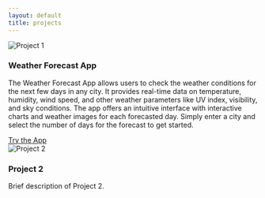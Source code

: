 ```yaml
---
layout: default
title: projects
---
```


<section>
  <div class="project-card">
  <img src="/assets/images/weather.forecast.png" alt="Project 1">
  <div class="content">
    <h3>Weather Forecast App</h3>
    <p>The Weather Forecast App allows users to check the weather conditions for the next few days in any city. It provides real-time data on temperature, humidity, wind speed, and other weather parameters like UV index, visibility, and sky conditions. The app offers an intuitive interface with interactive charts and weather images for each forecasted day. Simply enter a city and select the number of days for the forecast to get started.</p>
    <!-- Add the link to your Streamlit app here -->
    <a href="http://your-streamlit-app-link" target="_blank" class="btn btn-primary">Try the App</a>
  </div>
</div>

  </div>
  <div class="project-card">
    <img src="/assets/images/project2.jpg" alt="Project 2">
    <div class="content">
      <h3>Project 2</h3>
      <p>Brief description of Project 2.</p>
    </div>
  </div>
</section>
